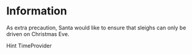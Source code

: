 # Information

As extra precaution, Santa would like to ensure that sleighs can only be driven
on Christmas Eve.

Hint
TimeProvider